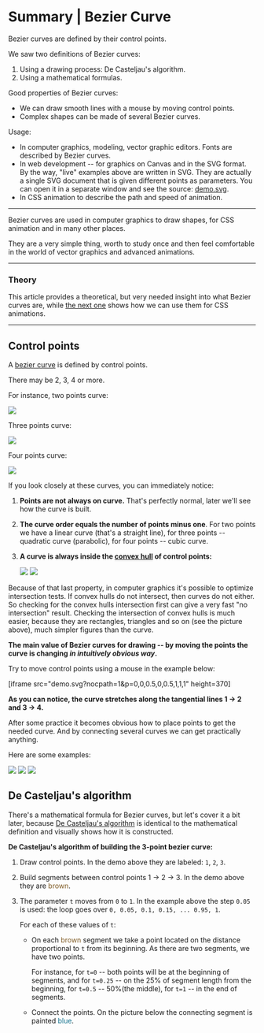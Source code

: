 # Summary | Bezier Curve

Bezier curves are defined by their control points.

We saw two definitions of Bezier curves:

1. Using a drawing process: De Casteljau's algorithm.
2. Using a mathematical formulas.

Good properties of Bezier curves:

- We can draw smooth lines with a mouse by moving control points.
- Complex shapes can be made of several Bezier curves.

Usage:

- In computer graphics, modeling, vector graphic editors. Fonts are described by Bezier curves.
- In web development -- for graphics on Canvas and in the SVG format. By the way, "live" examples above are written in SVG. They are actually a single SVG document that is given different points as parameters. You can open it in a separate window and see the source: [demo.svg](demo.svg?p=0,0,1,0.5,0,0.5,1,1&animate=1).
- In CSS animation to describe the path and speed of animation.

---

Bezier curves are used in computer graphics to draw shapes, for CSS animation and in many other places.

They are a very simple thing, worth to study once and then feel comfortable in the world of vector graphics and advanced animations.

---

### Theory

This article provides a theoretical, but very needed insight into what Bezier curves are, while [the next one](info:css-animations#bezier-curve) shows how we can use them for CSS animations.

---

## Control points

A [bezier curve](https://en.wikipedia.org/wiki/B%C3%A9zier_curve) is defined by control points.

There may be 2, 3, 4 or more.

For instance, two points curve:

![](bezier2.svg)

Three points curve:

![](bezier3.svg)

Four points curve:

![](bezier4.svg)

If you look closely at these curves, you can immediately notice:

1. **Points are not always on curve.** That's perfectly normal, later we'll see how the curve is built.
2. **The curve order equals the number of points minus one**.
For two points we have a linear curve (that's a straight line), for three points -- quadratic curve (parabolic), for four points -- cubic curve.
3. **A curve is always inside the [convex hull](https://en.wikipedia.org/wiki/Convex_hull) of control points:**

    ![](bezier4-e.svg) ![](bezier3-e.svg)

Because of that last property, in computer graphics it's possible to optimize intersection tests. If convex hulls do not intersect, then curves do not either. So checking for the convex hulls intersection first can give a very fast "no intersection" result. Checking the intersection of convex hulls is much easier, because they are rectangles, triangles and so on (see the picture above), much simpler figures than the curve.

**The main value of Bezier curves for drawing -- by moving the points the curve is changing *in intuitively obvious way*.**

Try to move control points using a mouse in the example below:

[iframe src="demo.svg?nocpath=1&p=0,0,0.5,0,0.5,1,1,1" height=370]

**As you can notice, the curve stretches along the tangential lines 1 -> 2 and 3 -> 4.**

After some practice it becomes obvious how to place points to get the needed curve. And by connecting several curves we can get practically anything.

Here are some examples:

![](bezier-car.svg) ![](bezier-letter.svg) ![](bezier-vase.svg)

## De Casteljau's algorithm

There's a mathematical formula for Bezier curves, but let's cover it a bit later, because
[De Casteljau's algorithm](https://en.wikipedia.org/wiki/De_Casteljau%27s_algorithm) is identical to the mathematical definition and visually shows how it is constructed.

**De Casteljau's algorithm of building the 3-point bezier curve:**

1. Draw control points. In the demo above they are labeled: `1`, `2`, `3`.
2. Build segments between control points 1 -> 2 -> 3. In the demo above they are <span style="color:#825E28">brown</span>.
3. The parameter `t` moves from `0` to `1`. In the example above the step `0.05` is used: the loop goes over `0, 0.05, 0.1, 0.15, ... 0.95, 1`.

    For each of these values of `t`:

    - On each <span style="color:#825E28">brown</span> segment we take a point located on the distance proportional to `t` from its beginning. As there are two segments, we have two points.

        For instance, for `t=0` -- both points will be at the beginning of segments, and for `t=0.25` -- on the 25% of segment length from the beginning, for `t=0.5` -- 50%(the middle), for `t=1` -- in the end of segments.

    - Connect the points. On the picture below the connecting segment is painted <span style="color:#167490">blue</span>.
